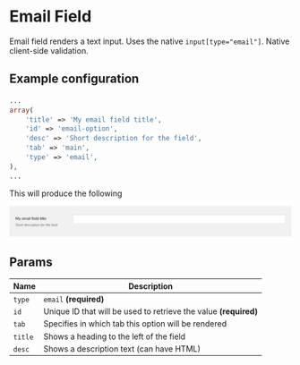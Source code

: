 # Email Field

Email field renders a text input. Uses the native `input[type="email"]`. Native client-side validation.
 
## Example configuration

```php
...
array(
    'title' => 'My email field title',
    'id' => 'email-option',
    'desc' => 'Short description for the field',
    'tab' => 'main',
    'type' => 'email',
),
...
```

This will produce the following

![](../assets/email.png)

## Params

| Name | Description |
| --- | --- |
| `type` | `email` **(required)**
| `id` | Unique ID that will be used to retrieve the value **(required)**
| `tab` | Specifies in which tab this option will be rendered
| `title` | Shows a heading to the left of the field
| `desc` | Shows a description text (can have HTML)